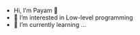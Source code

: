 - Hi, I’m Payam 👋
- 👀 I’m interested in Low-level programming
- 🌱 I’m currently learning ...
<!-- - 💞️ I’m looking to collaborate on ... -->
<!-- - 📫 How to reach me ... -->

<!---
payamshiri/payamshiri is a ✨ special ✨ repository because its `README.md` (this file) appears on your GitHub profile.
You can click the Preview link to take a look at your changes.
--->
